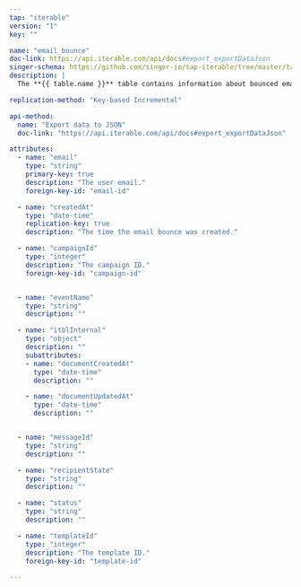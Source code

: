 ```yaml
---
tap: "iterable"
version: "1"
key: ""

name: "email_bounce"
doc-link: https://api.iterable.com/api/docs#export_exportDataJson
singer-schema: https://github.com/singer-io/tap-iterable/tree/master/tap_iterable/schemas/email_bounce.json
description: |
  The **{{ table.name }}** table contains information about bounced emails within your {{ integration.display_name }} campaign.

replication-method: "Key-based Incremental"

api-method:
  name: "Export data to JSON"
  doc-link: "https://api.iterable.com/api/docs#export_exportDataJson"

attributes:
  - name: "email"
    type: "string"
    primary-key: true
    description: "The user email."
    foreign-key-id: "email-id"

  - name: "createdAt"
    type: "date-time"
    replication-key: true
    description: "The time the email bounce was created."  

  - name: "campaignId"
    type: "integer"
    description: "The campaign ID."
    foreign-key-id: "campaign-id"


  - name: "eventName"
    type: "string"
    description: ""

  - name: "itblInternal"
    type: "object"
    description: ""
    subattributes:
    - name: "documentCreatedAt"
      type: "date-time"
      description: ""

    - name: "documentUpdatedAt"
      type: "date-time"
      description: ""


  - name: "messageId"
    type: "string"
    description: ""

  - name: "recipientState"
    type: "string"
    description: ""

  - name: "status"
    type: "string"
    description: ""

  - name: "templateId"
    type: "integer"
    description: "The template ID."
    foreign-key-id: "template-id"

---
```

